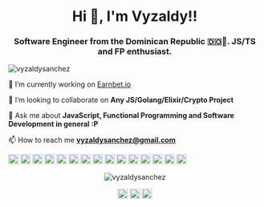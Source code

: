 <h1 align="center">Hi 👋, I'm Vyzaldy!!</h1>
<h3 align="center">Software Engineer from the Dominican Republic 🇩🇴🌴. JS/TS and FP enthusiast.</h3>
<p align="left"> <img src="https://visitors.vercel.app/vyzaldysanchez/visitors.vercel.app" alt="vyzaldysanchez" /> </p>

🔭 I’m currently working on [Earnbet.io](https://earnbet.io/)

👯 I’m looking to collaborate on **Any JS/Golang/Elixir/Crypto Project**

💬 Ask me about **JavaScript, Functional Programming and Software Development in general :P**

📫 How to reach me **vyzaldysanchez@gmail.com**


<p align="left"><img src="https://konpa.github.io/devicon/devicon.git/icons/vuejs/vuejs-original-wordmark.svg" alt="vuejs" width="20" height="20"/> <img src="https://konpa.github.io/devicon/devicon.git/icons/react/react-original-wordmark.svg" alt="react" width="20" height="20"/> <img src="https://konpa.github.io/devicon/devicon.git/icons/angularjs/angularjs-original.svg" alt="angularjs" width="20" height="20"/> <img src="https://konpa.github.io/devicon/devicon.git/icons/css3/css3-original-wordmark.svg" alt="css3" width="20" height="20"/> <img src="https://konpa.github.io/devicon/devicon.git/icons/docker/docker-original-wordmark.svg" alt="docker" width="20" height="20"/> <img src="https://konpa.github.io/devicon/devicon.git/icons/go/go-original.svg" alt="go" width="20" height="20"/> <img src="https://konpa.github.io/devicon/devicon.git/icons/gulp/gulp-plain.svg" alt="gulp" width="20" height="20"/> <img src="https://konpa.github.io/devicon/devicon.git/icons/html5/html5-original-wordmark.svg" alt="html5" width="20" height="20"/> <img src="https://konpa.github.io/devicon/devicon.git/icons/javascript/javascript-original.svg" alt="javascript" width="20" height="20"/> <img src="https://konpa.github.io/devicon/devicon.git/icons/typescript/typescript-original.svg" alt="typescript" width="20" height="20"/> <img src="https://konpa.github.io/devicon/devicon.git/icons/mongodb/mongodb-original-wordmark.svg" alt="mongodb" width="20" height="20"/> <img src="https://konpa.github.io/devicon/devicon.git/icons/mysql/mysql-original-wordmark.svg" alt="mysql" width="20" height="20"/> <img src="https://konpa.github.io/devicon/devicon.git/icons/postgresql/postgresql-original-wordmark.svg" alt="postgresql" width="20" height="20"/> <img src="https://konpa.github.io/devicon/devicon.git/icons/nodejs/nodejs-original-wordmark.svg" alt="nodejs" width="20" height="20"/> <img src="https://konpa.github.io/devicon/devicon.git/icons/nginx/nginx-original.svg" alt="nginx" width="20" height="20"/></p><p align="center"> <img src="https://github-readme-stats.vercel.app/api?username=vyzaldysanchez&show_icons=true" alt="vyzaldysanchez" /> </p>

<p align="center">
<a href="https://dev.to/vyzaldysanchez" target="blank"><img align="center" src="https://cdn.jsdelivr.net/npm/simple-icons@3.0.1/icons/dev-dot-to.svg" alt="vyzaldysanchez" height="20" width="20" /></a>
<a href="https://twitter.com/vyzaldy_andres" target="blank"><img align="center" src="https://cdn.jsdelivr.net/npm/simple-icons@3.0.1/icons/twitter.svg" alt="vyzaldy_andres" height="20" width="20" /></a>
<a href="https://linkedin.com/in/vyzaldysanchez" target="blank"><img align="center" src="https://cdn.jsdelivr.net/npm/simple-icons@3.0.1/icons/linkedin.svg" alt="vyzaldysanchez" height="20" width="20" /></a>
</p>
